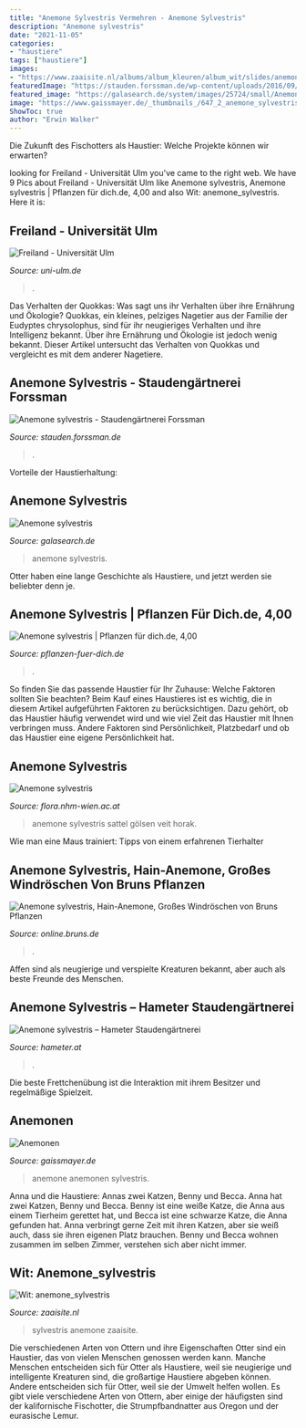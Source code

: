 ```yaml
---
title: "Anemone Sylvestris Vermehren - Anemone Sylvestris"
description: "Anemone sylvestris"
date: "2021-11-05"
categories:
- "haustiere"
tags: ["haustiere"]
images:
- "https://www.zaaisite.nl/albums/album_kleuren/album_wit/slides/anemone_sylvestris.jpg"
featuredImage: "https://stauden.forssman.de/wp-content/uploads/2016/09/anemone_sylvestris-1024x768.jpg"
featured_image: "https://galasearch.de/system/images/25724/small/Anemone_sylvestris_Großes_Buschwindröschen_222.jpg?1525986692"
image: "https://www.gaissmayer.de/_thumbnails_/647_2_anemone_sylvestris11.jpg"
ShowToc: true
author: "Erwin Walker"
---
```



Die Zukunft des Fischotters als Haustier: Welche Projekte können wir erwarten?

	

		
looking for Freiland - Universität Ulm you've came to the right web. We have 9 Pics about Freiland - Universität Ulm like Anemone sylvestris, Anemone sylvestris | Pflanzen für dich.de, 4,00 and also Wit: anemone_sylvestris. Here it is:
		
    
## Freiland - Universität Ulm

<img loading=lazy src="https://www.uni-ulm.de/fileadmin/website_uni_ulm/botgart/anemone_sylvestris_mg_20130519-wr_20130519_DSC8828.jpg" onerror="this.onerror=null;this.src='https://tse2.mm.bing.net/th?id=OIP.EEY8Nr8KYWvceU9CbvAAawHaBv&amp;pid=15.1';" alt="Freiland - Universität Ulm">

_Source: uni-ulm.de_

>. 

	

Das Verhalten der Quokkas: Was sagt uns ihr Verhalten über ihre Ernährung und Ökologie?
Quokkas, ein kleines, pelziges Nagetier aus der Familie der Eudyptes chrysolophus, sind für ihr neugieriges Verhalten und ihre Intelligenz bekannt. Über ihre Ernährung und Ökologie ist jedoch wenig bekannt. Dieser Artikel untersucht das Verhalten von Quokkas und vergleicht es mit dem anderer Nagetiere.

    
## Anemone Sylvestris - Staudengärtnerei Forssman

<img loading=lazy src="https://stauden.forssman.de/wp-content/uploads/2016/09/anemone_sylvestris-1024x768.jpg" onerror="this.onerror=null;this.src='https://tse4.mm.bing.net/th?id=OIP.sdnM72OMTUuUOhWOwpCYwwHaFj&amp;pid=15.1';" alt="Anemone sylvestris - Staudengärtnerei Forssman">

_Source: stauden.forssman.de_

>. 

	

Vorteile der Haustierhaltung:

    
## Anemone Sylvestris

<img loading=lazy src="https://galasearch.de/system/images/25724/small/Anemone_sylvestris_Großes_Buschwindröschen_222.jpg?1525986692" onerror="this.onerror=null;this.src='https://tse4.mm.bing.net/th?id=OIP.T7tmZ7vKDdeCBwpYJewj2wAAAA&amp;pid=15.1';" alt="Anemone sylvestris">

_Source: galasearch.de_

>anemone sylvestris. 

	

Otter haben eine lange Geschichte als Haustiere, und jetzt werden sie beliebter denn je.

    
## Anemone Sylvestris | Pflanzen Für Dich.de, 4,00

<img loading=lazy src="https://pflanzen-fuer-dich.de/media/image/product/31288/lg/anemone-sylvestris.jpg" onerror="this.onerror=null;this.src='https://tse3.mm.bing.net/th?id=OIP.Oo70iFCDbWBR7lSRak9FOAHaHa&amp;pid=15.1';" alt="Anemone sylvestris | Pflanzen für dich.de, 4,00">

_Source: pflanzen-fuer-dich.de_

>. 

	

So finden Sie das passende Haustier für Ihr Zuhause: Welche Faktoren sollten Sie beachten?
Beim Kauf eines Haustieres ist es wichtig, die in diesem Artikel aufgeführten Faktoren zu berücksichtigen. Dazu gehört, ob das Haustier häufig verwendet wird und wie viel Zeit das Haustier mit Ihnen verbringen muss. Andere Faktoren sind Persönlichkeit, Platzbedarf und ob das Haustier eine eigene Persönlichkeit hat.

    
## Anemone Sylvestris

<img loading=lazy src="http://flora.nhm-wien.ac.at/Bilder-A-F/Anemone-sylvestris.jpg" onerror="this.onerror=null;this.src='https://tse1.mm.bing.net/th?id=OIP.0Rwv4eG0lgSdmgzWqZEZBQHaFY&amp;pid=15.1';" alt="Anemone sylvestris">

_Source: flora.nhm-wien.ac.at_

>anemone sylvestris sattel gölsen veit horak. 

	

Wie man eine Maus trainiert: Tipps von einem erfahrenen Tierhalter

    
## Anemone Sylvestris, Hain-Anemone, Großes Windröschen Von Bruns Pflanzen

<img loading=lazy src="https://online.bruns.de/Content/files/16312/Anemone_sylvestris_WI_Q2-350x350-proportionalsmallest.jpg" onerror="this.onerror=null;this.src='https://tse1.mm.bing.net/th?id=OIP.dNdQl-7ctIzO7jbavIptuQAAAA&amp;pid=15.1';" alt="Anemone sylvestris, Hain-Anemone, Großes Windröschen von Bruns Pflanzen">

_Source: online.bruns.de_

>. 

	

Affen sind als neugierige und verspielte Kreaturen bekannt, aber auch als beste Freunde des Menschen.

    
## Anemone Sylvestris – Hameter Staudengärtnerei

<img loading=lazy src="https://www.hameter.at/wp-content/uploads/2020/02/P246_3-1.jpg" onerror="this.onerror=null;this.src='https://tse1.mm.bing.net/th?id=OIP.g5gPKKkwKnfaZdGK_ffe_gHaE7&amp;pid=15.1';" alt="Anemone sylvestris – Hameter Staudengärtnerei">

_Source: hameter.at_

>. 

	

Die beste Frettchenübung ist die Interaktion mit ihrem Besitzer und regelmäßige Spielzeit.

    
## Anemonen

<img loading=lazy src="https://www.gaissmayer.de/_thumbnails_/647_2_anemone_sylvestris11.jpg" onerror="this.onerror=null;this.src='https://tse2.mm.bing.net/th?id=OIP.4wozrg2Bi07lqQ_J0drsagAAAA&amp;pid=15.1';" alt="Anemonen">

_Source: gaissmayer.de_

>anemone anemonen sylvestris. 

	

Anna und die Haustiere: Annas zwei Katzen, Benny und Becca.
Anna hat zwei Katzen, Benny und Becca. Benny ist eine weiße Katze, die Anna aus einem Tierheim gerettet hat, und Becca ist eine schwarze Katze, die Anna gefunden hat. Anna verbringt gerne Zeit mit ihren Katzen, aber sie weiß auch, dass sie ihren eigenen Platz brauchen. Benny und Becca wohnen zusammen im selben Zimmer, verstehen sich aber nicht immer.

    
## Wit: Anemone_sylvestris

<img loading=lazy src="https://www.zaaisite.nl/albums/album_kleuren/album_wit/slides/anemone_sylvestris.jpg" onerror="this.onerror=null;this.src='https://tse1.mm.bing.net/th?id=OIP.3NU8h_x6KNUqQkCF5KtrRwHaJ4&amp;pid=15.1';" alt="Wit: anemone_sylvestris">

_Source: zaaisite.nl_

>sylvestris anemone zaaisite. 

	

Die verschiedenen Arten von Ottern und ihre Eigenschaften
Otter sind ein Haustier, das von vielen Menschen genossen werden kann. Manche Menschen entscheiden sich für Otter als Haustiere, weil sie neugierige und intelligente Kreaturen sind, die großartige Haustiere abgeben können. Andere entscheiden sich für Otter, weil sie der Umwelt helfen wollen. Es gibt viele verschiedene Arten von Ottern, aber einige der häufigsten sind der kalifornische Fischotter, die Strumpfbandnatter aus Oregon und der eurasische Lemur.

